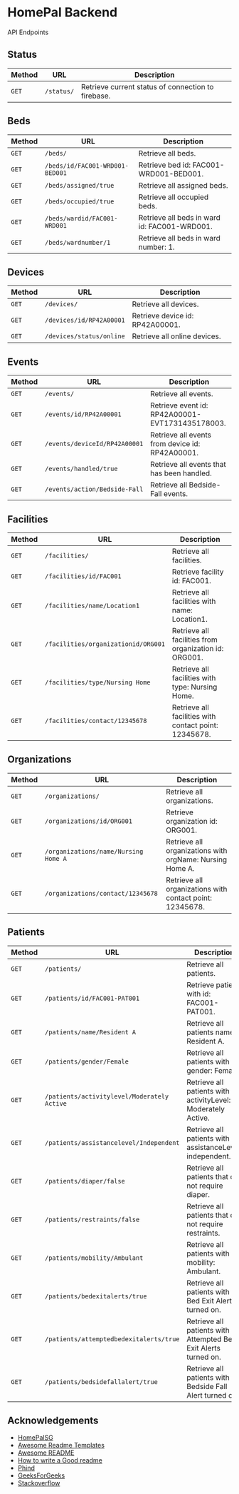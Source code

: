 # HomePal Backend

API Endpoints

## Status

| Method | URL        | Description                                        |
| ------ | ---------- | -------------------------------------------------- |
| `GET`  | `/status/` | Retrieve current status of connection to firebase. |

## Beds

| Method | URL                             | Description                                  |
| ------ | ------------------------------- | -------------------------------------------- |
| `GET`  | `/beds/`                        | Retrieve all beds.                           |
| `GET`  | `/beds/id/FAC001-WRD001-BED001` | Retrieve bed id: FAC001-WRD001-BED001.       |
| `GET`  | `/beds/assigned/true`           | Retrieve all assigned beds.                  |
| `GET`  | `/beds/occupied/true`           | Retrieve all occupied beds.                  |
| `GET`  | `/beds/wardid/FAC001-WRD001`    | Retrieve all beds in ward id: FAC001-WRD001. |
| `GET`  | `/beds/wardnumber/1`            | Retrieve all beds in ward number: 1.         |

## Devices

| Method | URL                      | Description                     |
| ------ | ------------------------ | ------------------------------- |
| `GET`  | `/devices/`              | Retrieve all devices.           |
| `GET`  | `/devices/id/RP42A00001` | Retrieve device id: RP42A00001. |
| `GET`  | `/devices/status/online` | Retrieve all online devices.    |

## Events

| Method | URL                           | Description                                     |
| ------ | ----------------------------- | ----------------------------------------------- |
| `GET`  | `/events/`                    | Retrieve all events.                            |
| `GET`  | `/events/id/RP42A00001`       | Retrieve event id: RP42A00001-EVT1731435178003. |
| `GET`  | `/events/deviceId/RP42A00001` | Retrieve all events from device id: RP42A00001. |
| `GET`  | `/events/handled/true`        | Retrieve all events that has been handled.      |
| `GET`  | `/events/action/Bedside-Fall` | Retrieve all Bedside-Fall events.               |

## Facilities

| Method | URL                                 | Description                                           |
| ------ | ----------------------------------- | ----------------------------------------------------- |
| `GET`  | `/facilities/`                      | Retrieve all facilities.                              |
| `GET`  | `/facilities/id/FAC001`             | Retrieve facility id: FAC001.                         |
| `GET`  | `/facilities/name/Location1`        | Retrieve all facilities with name: Location1.         |
| `GET`  | `/facilities/organizationid/ORG001` | Retrieve all facilities from organization id: ORG001. |
| `GET`  | `/facilities/type/Nursing Home`     | Retrieve all facilities with type: Nursing Home.      |
| `GET`  | `/facilities/contact/12345678`      | Retrieve all facilities with contact point: 12345678. |

## Organizations

| Method | URL                                  | Description                                              |
| ------ | ------------------------------------ | -------------------------------------------------------- |
| `GET`  | `/organizations/`                    | Retrieve all organizations.                              |
| `GET`  | `/organizations/id/ORG001`           | Retrieve organization id: ORG001.                        |
| `GET`  | `/organizations/name/Nursing Home A` | Retrieve all organizations with orgName: Nursing Home A. |
| `GET`  | `/organizations/contact/12345678`    | Retrieve all organizations with contact point: 12345678. |

## Patients

| Method | URL                                         | Description                                                     |
| ------ | ------------------------------------------- | --------------------------------------------------------------- |
| `GET`  | `/patients/`                                | Retrieve all patients.                                          |
| `GET`  | `/patients/id/FAC001-PAT001`                | Retrieve patient with id: FAC001-PAT001.                        |
| `GET`  | `/patients/name/Resident A`                 | Retrieve all patients named Resident A.                         |
| `GET`  | `/patients/gender/Female`                   | Retrieve all patients with gender: Female.                      |
| `GET`  | `/patients/activitylevel/Moderately Active` | Retrieve all patients with activityLevel: Moderately Active.    |
| `GET`  | `/patients/assistancelevel/Independent`     | Retrieve all patients with assistanceLevel: independent.        |
| `GET`  | `/patients/diaper/false`                    | Retrieve all patients that do not require diaper.               |
| `GET`  | `/patients/restraints/false`                | Retrieve all patients that do not require restraints.           |
| `GET`  | `/patients/mobility/Ambulant`               | Retrieve all patients with mobility: Ambulant.                  |
| `GET`  | `/patients/bedexitalerts/true`              | Retrieve all patients with Bed Exit Alerts turned on.           |
| `GET`  | `/patients/attemptedbedexitalerts/true`     | Retrieve all patients with Attempted Bed Exit Alerts turned on. |
| `GET`  | `/patients/bedsidefallalert/true`           | Retrieve all patients with Bedside Fall Alert turned on.        |

## Acknowledgements

- [HomePalSG](https://www.homepalsg.com/)
- [Awesome Readme Templates](https://awesomeopensource.com/project/elangosundar/awesome-README-templates)
- [Awesome README](https://github.com/matiassingers/awesome-readme)
- [How to write a Good readme](https://bulldogjob.com/news/449-how-to-write-a-good-readme-for-your-github-project)
- [Phind](https://www.phind.com/)
- [GeeksForGeeks](https://www.geeksforgeeks.org/)
- [Stackoverflow](https://stackoverflow.com/)
